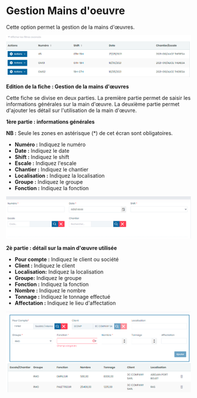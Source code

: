 # Gestion Mains d'oeuvre

Cette option permet la gestion de la mains d'œuvres.

![](../../.gitbook/assets/listeGestionMo.PNG)

**Edition de la fiche : Gestion de la mains d'œuvres**

Cette fiche se divise en deux parties. La première partie permet de saisir les informations générales sur la main d'œuvre. La deuxième partie permet d'ajouter les détail sur l'utilisation de la main d'œuvre.

**1ère partie :  informations générales**

**NB :** Seule les zones en astérisque (\*) de cet écran sont obligatoires.

* **Numéro :**  Indiquez le numéro
* **Date :** Indiquez le date
* **Shift :** Indiquez le shift
* **Escale :** Indiquez l'escale
* **Chantier :** Indiquez le chantier
* **Localisation :** Indiquez la localisation&#x20;
* **Groupe :** Indiquez le groupe
* **Fonction :** Indiquez la fonction

![](../../.gitbook/assets/gestionMo1.PNG)

**2è partie : détail sur la main d'œuvre utilisée**

* **Pour compte :**  Indiquez le client ou société
* **Client :** Indiquez le client
* **Localisation:** Indiquez la localisation
* **Groupe:** Indiquez le groupe
* **Fonction :** Indiquez la fonction
* **Nombre :** Indiquez le nombre
* **Tonnage :** Indiquez le tonnage effectué
* **Affectation :** Indiquez le lieu d'affectation

![](../../.gitbook/assets/gestionMO2.PNG)
